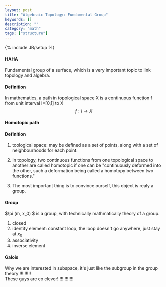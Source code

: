 ```yaml
---
layout: post
title: "Algebraic Topology: Fundamental Group"
keywords: []
description: ""
category: "math"
tags: ["structure"]
---
```

{% include JB/setup %}

#### HAHA
Fundamental group of a surface, which is a very important topic to link topology
and algebra.

#### Definition
In mathematics, a path in topological space X is a continuous function f from
unit interval I=[0,1] to X <br />
$$
f: I \rightarrow X
$$

#### Homotopic path

#### Definition
1. toological space: may be defined as a set of points, along with a set of
   neighbourhoods for each point.
2. In topology, two continuous functions from one topological space to another
   are called homotopic if one can be "continuously deformed into the other,
   such a deformation being called a homotopy between two functions."

3. The most important thing is to convince ourself, this object is realy a
   group.

#### Group
$\pi (m, x_0) $ is a group, with technically mathmatically theory of a group.
1. closed
2. identity element: constant loop, the loop doesn't go anywhere, just stay at
   $x_0$
3. associativity
4. inverse element



#### Galois
Why we are interested in subspace, it's just like the subgroup in the group
theory !!!!!!!!! <br />
These guys are co clever!!!!!!!!!!!!!

